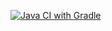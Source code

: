 [![Java CI with Gradle](https://github.com/geoservis/Patterns/actions/workflows/gradle.yml/badge.svg?branch=main)](https://github.com/geoservis/Patterns/actions/workflows/gradle.yml)
